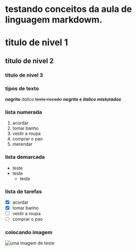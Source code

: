 # testando conceitos da aula de linguagem markdowm.
# titulo de nivel 1
## titulo de nivel 2
### titulo de nivel 3
### tipos de texto
**negrito**
*italico*
~~texto riscado~~
__*negrito e italico misturados*__
### lista numerada
1. acordar
2. tomar banho
3. vestir a roupa
4. comprar o pao
10. merendar
### lista demarcada
- teste
- teste
    - teste
### lista de tarefas
- [x] acordar
- [x] tomar banho
- [ ] vestir a roupa
- [ ] comprar o pao
### colocando imagem
![uma imagem de teste](https://www.google.com/imgres?q=imagens&imgurl=https%3A%2F%2Fwallpapers.com%2Fimages%2Ffeatured%2Fimagens-incriveis-k287z98ruunquo28.jpg&imgrefurl=https%3A%2F%2Fpt.wallpapers.com%2Fimagens-incriveis&docid=OY9WRxCRZ1EZCM&tbnid=M_8Rjs9b80UfbM&vet=12ahUKEwjwuMqh7ZmOAxV2q5UCHfZVCRMQM3oECBkQAA..i&w=1920&h=1080&hcb=2&ved=2ahUKEwjwuMqh7ZmOAxV2q5UCHfZVCRMQM3oECBkQAA)
